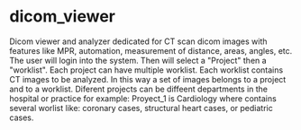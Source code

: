 # dicom_viewer
Dicom viewer and analyzer dedicated for CT scan dicom images with features like MPR, automation, measurement of distance, areas, angles, etc.
The user will login into the system. Then will select a "Project" then a "worklist". Each project can have multiple worklist. Each worklist contains CT images to be analyzed. In this way a set of images belongs to a project and to a worklist. Diferent projects can be diffeent departments in the hospital or practice for example: Proyect_1 is Cardiology where contains several worlist like: coronary cases, structural heart cases, or pediatric cases.
